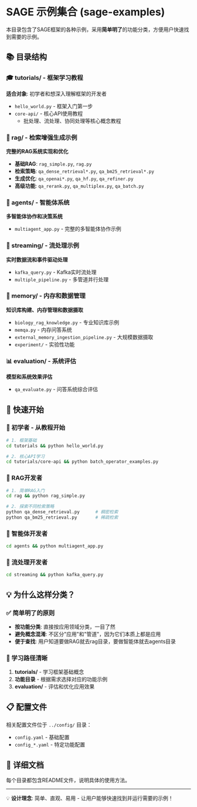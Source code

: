 # SAGE 示例集合 (sage-examples)

本目录包含了SAGE框架的各种示例，采用**简单明了**的功能分类，方便用户快速找到需要的示例。

## 📚 目录结构

### 🎓 tutorials/ - 框架学习教程
**适合对象**: 初学者和想深入理解框架的开发者
- `hello_world.py` - 框架入门第一步
- `core-api/` - 核心API使用教程
  - 批处理、流处理、协同处理等核心概念教程

### 🧠 rag/ - 检索增强生成示例
**完整的RAG系统实现和优化**
- **基础RAG**: `rag_simple.py`, `rag.py`
- **检索策略**: `qa_dense_retrieval*.py`, `qa_bm25_retrieval*.py`
- **生成优化**: `qa_openai*.py`, `qa_hf.py`, `qa_refiner.py`
- **高级功能**: `qa_rerank.py`, `qa_multiplex.py`, `qa_batch.py`

### 🤖 agents/ - 智能体系统
**多智能体协作和决策系统**
- `multiagent_app.py` - 完整的多智能体协作示例

### 🌊 streaming/ - 流处理示例
**实时数据流和事件驱动处理**
- `kafka_query.py` - Kafka实时流处理
- `multiple_pipeline.py` - 多管道并行处理

### 💾 memory/ - 内存和数据管理
**知识库构建、内存管理和数据摄取**
- `biology_rag_knowledge.py` - 专业知识库示例
- `memqa.py` - 内存问答系统
- `external_memory_ingestion_pipeline.py` - 大规模数据摄取
- `experiment/` - 实验性功能

### 📊 evaluation/ - 系统评估
**模型和系统效果评估**
- `qa_evaluate.py` - 问答系统综合评估

## 🚀 快速开始

### 🔰 初学者 - 从教程开始
```bash
# 1. 框架基础
cd tutorials && python hello_world.py

# 2. 核心API学习
cd tutorials/core-api && python batch_operator_examples.py
```

### 🧠 RAG开发者
```bash
# 1. 简单RAG入门
cd rag && python rag_simple.py

# 2. 探索不同检索策略
python qa_dense_retrieval.py      # 稠密检索
python qa_bm25_retrieval.py       # 稀疏检索
```

### 🤖 智能体开发者
```bash
cd agents && python multiagent_app.py
```

### 🌊 流处理开发者
```bash
cd streaming && python kafka_query.py
```

## 💡 为什么这样分类？

### ✅ 简单明了的原则
- **按功能分类**: 直接按应用领域分类，一目了然
- **避免概念混淆**: 不区分"应用"和"管道"，因为它们本质上都是应用
- **便于查找**: 用户知道要做RAG就去rag目录，要做智能体就去agents目录

### 🎯 学习路径清晰
1. **tutorials/** - 学习框架基础概念
2. **功能目录** - 根据需求选择对应的功能示例
3. **evaluation/** - 评估和优化应用效果

## 📋 配置文件

相关配置文件位于 `../config/` 目录：
- `config.yaml` - 基础配置
- `config_*.yaml` - 特定功能配置

## 📖 详细文档

每个目录都包含README文件，说明具体的使用方法。

---

💡 **设计理念**: 简单、直观、易用 - 让用户能够快速找到并运行需要的示例！
